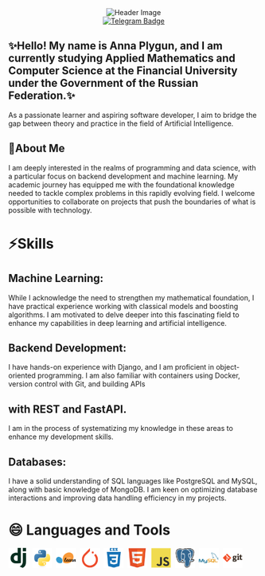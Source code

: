 
<div id="header" align ="center">
  <img src="https://media.giphy.com/media/M9gbBd9nbDrOTu1Mqx/giphy.gif" width="100" alt="Header Image"/>
</div>

<div id="badges" align= "center">
  <a href="https://t.me/annaplygun">
    <img src="https://gitlab.com/gitlab-org/gitlab-svgs/-/blob/main/illustrations/third-party-logos/integrations-logos/telegram.svg" width="32" height="32" alt="Telegram Badge"/>
  </a>
</div>


## ✨Hello! My name is Anna Plygun, and I am currently studying Applied Mathematics and Computer Science at the Financial University under the Government of the Russian Federation.✨

As a passionate learner and aspiring software developer, I aim to bridge the gap between theory and practice in the field of Artificial Intelligence.

## 🔭About Me
I am deeply interested in the realms of programming and data science, with a particular focus on backend development and machine learning. My academic journey has equipped me with the foundational knowledge needed to tackle complex problems in this rapidly evolving field. I welcome opportunities to collaborate on projects that push the boundaries of what is possible with technology.

# ⚡Skills
## Machine Learning:
While I acknowledge the need to strengthen my mathematical foundation, I have practical experience working with classical models and boosting algorithms. I am motivated to delve deeper into this fascinating field to enhance my capabilities in deep learning and artificial intelligence.

## Backend Development: 
I have hands-on experience with Django, and I am proficient in object-oriented programming. I am also familiar with containers using Docker, version control with Git, and building APIs 

## with REST and FastAPI. 
I am in the process of systematizing my knowledge in these areas to enhance my development skills.

## Databases: 
I have a solid understanding of SQL languages like PostgreSQL and MySQL, along with basic knowledge of MongoDB. I am keen on optimizing database interactions and improving data handling efficiency in my projects.

# 😄 Languages and Tools
<div>
  <img src="https://github.com/devicons/devicon/blob/master/icons/django/django-plain.svg" title="Django" alt="Django" width="40" height="40"/>&nbsp;
  <img src="https://github.com/devicons/devicon/blob/master/icons/python/python-original.svg" title="Python" alt="Python" width="40" height="40"/>&nbsp;
  <img src="https://github.com/devicons/devicon/blob/master/icons/scikitlearn/scikitlearn-original.svg" title="ML" alt="ML" width="40" height="40"/>&nbsp;
  <img src="https://github.com/devicons/devicon/blob/master/icons/pytorch/pytorch-original.svg" title="Pytorch" alt="Pytorch" width="40" height="40"/>&nbsp;
  <img src="https://github.com/devicons/devicon/blob/master/icons/css3/css3-plain-wordmark.svg"  title="CSS3" alt="CSS" width="40" height="40"/>&nbsp;
  <img src="https://github.com/devicons/devicon/blob/master/icons/html5/html5-original.svg" title="HTML5" alt="HTML" width="40" height="40"/>&nbsp;
  <img src="https://github.com/devicons/devicon/blob/master/icons/javascript/javascript-original.svg" title="JavaScript" alt="JavaScript" width="40" height="40"/>&nbsp;
  <img src="https://github.com/devicons/devicon/blob/master/icons/postgresql/postgresql-original.svg" title="PostgreSQL" alt="PostgreSQL" width="40" height="40"/>&nbsp;
  <img src="https://github.com/devicons/devicon/blob/master/icons/mysql/mysql-original-wordmark.svg" title="MySQL"  alt="MySQL" width="40" height="40"/>&nbsp;
  <img src="https://github.com/devicons/devicon/blob/master/icons/git/git-original-wordmark.svg" title="Git" **alt="Git" width="40" height="40"/>
</div>
<!--
**AnnPlugn/AnnPlugn** is a ✨ _special_ ✨ repository because its `README.md` (this file) appears on your GitHub profile.

Here are some ideas to get you started:

- 🔭 I’m currently working on ...
- 🌱 I’m currently learning ...
- 👯 I’m looking to collaborate on ...
- 🤔 I’m looking for help with ...
- 💬 Ask me about ...
- 📫 How to reach me: ...
- 😄 Pronouns: ...
- ⚡ Fun fact: ...
-->
